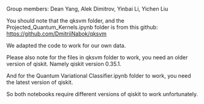 Group members: Dean Yang, Alek Dimitrov, Yinbai Li, Yichen Liu

You should note that the qksvm folder, and the Projected_Quantum_Kernels.ipynb folder is from this github: https://github.com/DmitriiNabok/qksvm

We adapted the code to work for our own data.

Please also note for the files in qksvm folder to work, you need an older version of qiskit. Namely qiskit version 0.35.1.

And for the Quantum Variational Classifier.ipynb folder to work, you need the latest version of qiskit.

So both notebooks require different versions of qiskit to work unfortunately.